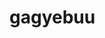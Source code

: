 # gagyebuu
<!DOCTYPE html>
<html lang="ko">
<head>
    <meta charset="UTF-8">
    <meta name="viewport" content="width=device-width, initial-scale=1.0">
    <title>가계부 애플리케이션</title>
    <script type="module">
        // Import Firebase modules
        import { initializeApp } from "https://www.gstatic.com/firebasejs/11.0.1/firebase-app.js";
        import { getDatabase, ref, set, onValue } from "https://www.gstatic.com/firebasejs/11.0.1/firebase-database.js";

        // Your web app's Firebase configuration
        const firebaseConfig = {
            apiKey: "AIzaSyA5WjUlY4rAF0cjeYotz_MntTgpy_h1EhY",
            authDomain: "gagyebu2-b5c61.firebaseapp.com",
            projectId: "gagyebu2-b5c61",
            storageBucket: "gagyebu2-b5c61.appspot.com",
            messagingSenderId: "845633990000",
            appId: "1:845633990000:web:cfaacfeb4eb00d83cbb3b5",
            measurementId: "G-L3RLCR8V69"
        };

        // Initialize Firebase
        const app = initializeApp(firebaseConfig);
        const database = getDatabase(app);

        let totalIncome = 0;
        let totalExpense = 0;

        function saveTransaction(type, amount, date) {
            const transactionRef = ref(database, 'transactions/' + Date.now());
            set(transactionRef, {
                type: type,
                amount: amount,
                date: date
            });
            updateTransactionList(type, amount, date); // Update the transaction list
        }

        function updateTransactionList(type, amount, date) {
            const transactionsDiv = document.getElementById("transactions");
            const transactionEntry = document.createElement("div");
            transactionEntry.innerText = `${date}: ${type} - ${amount} 원`;
            transactionsDiv.appendChild(transactionEntry);
        }

        function updateBalance() {
            const balance = totalIncome - totalExpense;
            document.getElementById("balance").innerText = `현재 잔액: ${balance} 원`;
        }

        document.addEventListener('DOMContentLoaded', function() {
            document.getElementById("addIncome").addEventListener("click", function() {
                const amount = parseFloat(document.getElementById("income").value) || 0;
                const date = new Date().toLocaleDateString();
                if (amount) {
                    totalIncome += amount; // Update total income
                    saveTransaction("수입", amount, date);
                    updateBalance();
                    document.getElementById("income").value = ""; // Clear input
                }
            });

            document.getElementById("addExpense").addEventListener("click", function() {
                const amount = parseFloat(document.getElementById("expense").value) || 0;
                const date = new Date().toLocaleDateString();
                if (amount) {
                    totalExpense += amount; // Update total expense
                    saveTransaction("지출", amount, date);
                    updateBalance();
                    document.getElementById("expense").value = ""; // Clear input
                }
            });
        });
    </script>
    <style>
        body {
            background-color: black;
            color: white;
            font-family: Arial, sans-serif;
            text-align: center;
            padding: 20px;
        }
        input {
            margin: 10px;
            padding: 10px;
            width: 200px;
        }
        button {
            padding: 10px 20px;
            margin: 10px;
            cursor: pointer;
        }
        #balance {
            font-size: 24px;
            margin-top: 20px;
        }
        #transactions {
            margin-top: 20px;
            text-align: left;
        }
    </style>
</head>
<body>
    <h1>가계부 애플리케이션</h1>

    <div>
        <input type="number" id="income" placeholder="수입 금액" />
        <button id="addIncome">수입 추가</button>
    </div>

    <div>
        <input type="number" id="expense" placeholder="지출 금액" />
        <button id="addExpense">지출 추가</button>
    </div>

    <div id="balance">현재 잔액: 0 원</div>

    <div id="transactions"></div>
</body>
</html>
